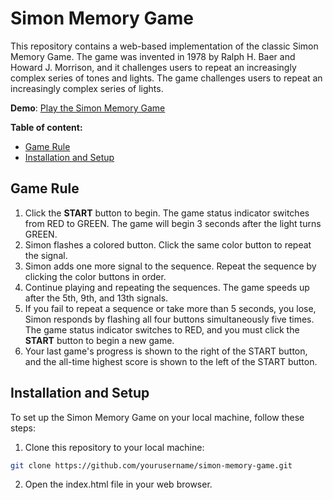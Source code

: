 # Simon Memory Game
This repository contains a web-based implementation of the classic Simon Memory Game. The game was invented in 1978 by Ralph H. Baer and Howard J. Morrison, and it challenges users to repeat an increasingly complex series of tones and lights. The game challenges users to repeat an increasingly complex series of lights.

**Demo**: [Play the Simon Memory Game](https://minhtan7.github.io/simongame/)

 **Table of content:**
- [Game Rule](#Game-Rule)
- [Installation and Setup](#Installation-and-Setup)



## Game Rule
1. Click the **START** button to begin. The game status indicator switches from RED to GREEN. The game will begin 3 seconds after the light turns GREEN.
2. Simon flashes a colored button. Click the same color button to repeat the signal.
3. Simon adds one more signal to the sequence. Repeat the sequence by clicking the color buttons in order.
4. Continue playing and repeating the sequences. The game speeds up after the 5th, 9th, and 13th signals.
5. If you fail to repeat a sequence or take more than 5 seconds, you lose, Simon responds by flashing all four buttons simultaneously five times. The game status indicator switches to RED, and you must click the **START** button to begin a new game.
6. Your last game's progress is shown to the right of the START button, and the all-time highest score is shown to the left of the START button.

## Installation and Setup
To set up the Simon Memory Game on your local machine, follow these steps:

1. Clone this repository to your local machine:

```bash
git clone https://github.com/yourusername/simon-memory-game.git
``` 
2. Open the index.html file in your web browser.
